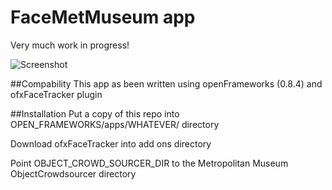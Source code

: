 FaceMetMuseum app
=============
Very much work in progress!


![Screenshot](https://raw.github.com/donundeen/objectcrowdsourcer/master/Nov%2016%20Meetup/eight/FaceMetMuseum/FaceMetMuseum.png)

##Compability
This app as been written using openFrameworks (0.8.4) and ofxFaceTracker plugin

##Installation
Put a copy of this repo into OPEN_FRAMEWORKS/apps/WHATEVER/  directory

Download ofxFaceTracker into add ons directory

Point OBJECT_CROWD_SOURCER_DIR to the Metropolitan Museum ObjectCrowdsourcer directory



